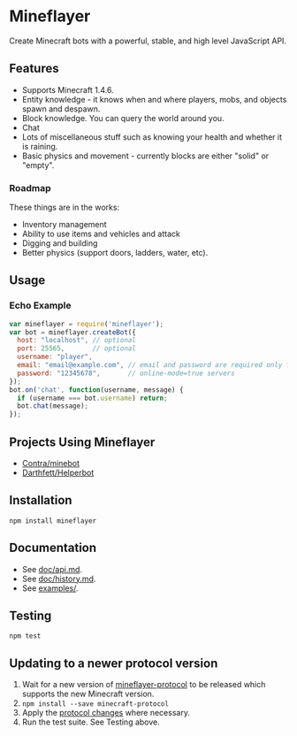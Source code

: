 # Mineflayer

Create Minecraft bots with a powerful, stable, and high level JavaScript API.

## Features

 * Supports Minecraft 1.4.6.
 * Entity knowledge - it knows when and where players, mobs, and objects spawn
   and despawn.
 * Block knowledge. You can query the world around you.
 * Chat
 * Lots of miscellaneous stuff such as knowing your health and whether it
   is raining.
 * Basic physics and movement - currently blocks are either "solid" or "empty".

### Roadmap

These things are in the works:

 * Inventory management
 * Ability to use items and vehicles and attack
 * Digging and building
 * Better physics (support doors, ladders, water, etc).

## Usage

### Echo Example
```js
var mineflayer = require('mineflayer');
var bot = mineflayer.createBot({
  host: "localhost", // optional
  port: 25565,       // optional
  username: "player",
  email: "email@example.com", // email and password are required only for
  password: "12345678",       // online-mode=true servers
});
bot.on('chat', function(username, message) {
  if (username === bot.username) return;
  bot.chat(message);
});
```

## Projects Using Mineflayer

 * [Contra/minebot](https://github.com/Contra/minebot)
 * [Darthfett/Helperbot](https://github.com/Darthfett/Helperbot)

## Installation

`npm install mineflayer`

## Documentation

 * See [doc/api.md](https://github.com/superjoe30/mineflayer/blob/master/doc/api.md).
 * See [doc/history.md](https://github.com/superjoe30/mineflayer/blob/master/doc/history.md).
 * See [examples/](https://github.com/superjoe30/mineflayer/tree/master/examples).

## Testing

`npm test`

## Updating to a newer protocol version

1. Wait for a new version of [mineflayer-protocol](https://github.com/superjoe30/node-minecraft-protocol) to be released which supports the new Minecraft version.
2. `npm install --save minecraft-protocol`
3. Apply the [protocol changes](http://wiki.vg/Protocol_History) where necessary.
4. Run the test suite. See Testing above.
